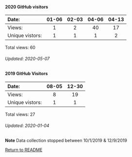 #### 2020 GitHub visitors
Date:		   |  01-06   |       02-03  |  04-06  |  04-13
|:---   |:---: |:---:  |:---:  |:---:
Views:		  |  1       |       2      |  40     |  17
Unique  vistors:  |  1       |      1  |      1  |      2

Total views: 60
###### Updated: 2020-05-07

#### 2019 GitHub Visitors
Date:   |          08-05 |   12-30 
|:---   |:---:  |:---:
Views:  |            8   |    19  
Unique  vistors:  |  1   |     1   

Total views: 27
###### Updated: 2020-01-04
**Note**  Data collection stopped between 10/1/2019 & 12/9/2019

[Return to README](https://github.com/BradleyA/Start-registry-v2-script.1.0/blob/master/README.md#Start-registry-v2-script.1.0)
